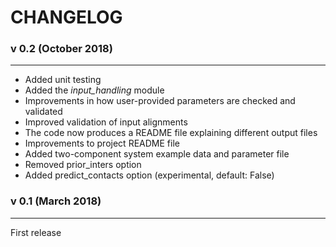 # CHANGELOG


### v 0.2 (October 2018)
---
* Added unit testing
* Added the *input_handling* module
* Improvements in how user-provided parameters are checked and validated
* Improved validation of input alignments
* The code now produces a README file explaining different output files
* Improvements to project README file
* Added two-component system example data and parameter file
* Removed prior_inters option
* Added predict_contacts option (experimental, default: False)

### v 0.1 (March 2018)
---
First release